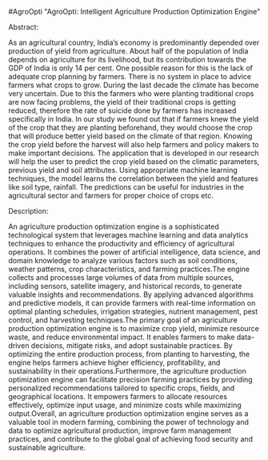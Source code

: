 #AgroOpti
"AgroOpti: Intelligent Agriculture Production Optimization Engine"

Abstract:

As an agricultural country, India’s economy is predominantly depended over production of yield from agriculture.
About half of the population of India depends on agriculture for its livelihood, but its contribution towards the GDP of India is
only 14 per cent. One possible reason for this is the lack of adequate crop planning by farmers. There is no system in place to
advice farmers what crops to grow. During the last decade the climate has become very uncertain. Due to this the farmers who
were planting traditional crops are now facing problems, the yield of their traditional crops is getting reduced, therefore the rate of
suicide done by farmers has increased specifically in India. In our study we found out that if farmers knew the yield of the crop
that they are planting beforehand, they would choose the crop that will produce better yield based on the climate of that region.
Knowing the crop yield before the harvest will also help farmers and policy makers to make important decisions. The application
that is developed in our research will help the user to predict the crop yield based on the climatic parameters, previous yield and
soil attributes. Using appropriate machine learning techniques, the model learns the correlation between the yield and features like
soil type, rainfall. The predictions can be useful for industries in the agricultural sector and farmers for proper choice of crops etc.

Description:

An agriculture production optimization engine is a sophisticated technological system that leverages machine learning and data analytics techniques to enhance the productivity and efficiency of agricultural operations. It combines the power of artificial intelligence, data science, and domain knowledge to analyze various factors such as soil conditions, weather patterns, crop characteristics, and farming practices.The engine collects and processes large volumes of data from multiple sources, including sensors, satellite imagery, and historical records, to generate valuable insights and recommendations. By applying advanced algorithms and predictive models, it can provide farmers with real-time information on optimal planting schedules, irrigation strategies, nutrient management, pest control, and harvesting techniques.The primary goal of an agriculture production optimization engine is to maximize crop yield, minimize resource waste, and reduce environmental impact. It enables farmers to make data-driven decisions, mitigate risks, and adopt sustainable practices. By optimizing the entire production process, from planting to harvesting, the engine helps farmers achieve higher efficiency, profitability, and sustainability in their operations.Furthermore, the agriculture production optimization engine can facilitate precision farming practices by providing personalized recommendations tailored to specific crops, fields, and geographical locations. It empowers farmers to allocate resources effectively, optimize input usage, and minimize costs while maximizing output.Overall, an agriculture production optimization engine serves as a valuable tool in modern farming, combining the power of technology and data to optimize agricultural production, improve farm management practices, and contribute to the global goal of achieving food security and sustainable agriculture.
